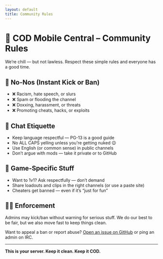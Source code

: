 ```yaml
---
layout: default
title: Community Rules
---
```


# 📜 COD Mobile Central – Community Rules

We’re chill — but not lawless. Respect these simple rules and everyone has a good time.

## 🚫 No-Nos (Instant Kick or Ban)
- ❌ Racism, hate speech, or slurs
- ❌ Spam or flooding the channel
- ❌ Doxxing, harassment, or threats
- ❌ Promoting cheats, hacks, or exploits

## 💬 Chat Etiquette
- Keep language respectful — PG-13 is a good guide
- No ALL CAPS yelling unless you're getting nuked 😉
- Use English (or common sense) in public channels
- Don’t argue with mods — take it private or to GitHub

## 🔫 Game-Specific Stuff
- Want to 1v1? Ask respectfully — don’t demand
- Share loadouts and clips in the right channels (or use a paste site)
- Cheaters get banned — even if it’s “just for fun”

## 👮‍♂️ Enforcement
Admins may kick/ban without warning for serious stuff. We do our best to be fair, but we also move fast to keep things clean.

Want to appeal a ban or report abuse? [Open an issue on GitHub](https://github.com/HiggsInc/codmobilecentral/issues) or ping an admin on IRC.

---

**This is your server. Keep it clean. Keep it COD.**
